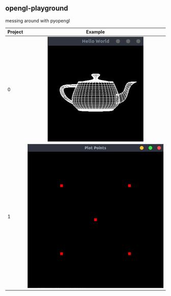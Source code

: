 opengl-playground
---
messing around with pyopengl

| Project | Example |
| ------- | :------:|
| 0 | ![0](resources/0.png) |
| 1 | ![1](resources/1.png) |
